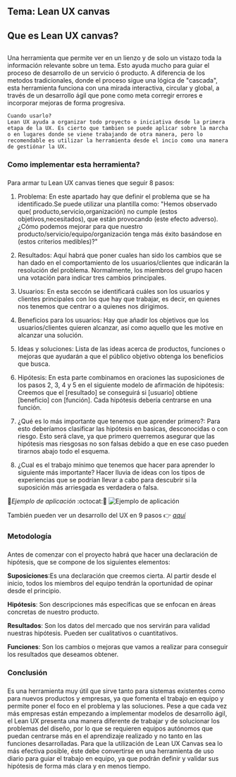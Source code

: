 ## **Tema: Lean UX canvas**


## Que es Lean UX canvas?<h2>


Una herramienta que permite ver en un lienzo y de solo un vistazo toda la información relevante sobre un tema. Esto ayuda mucho para guiar el proceso de desarrollo de un servicio ó producto.
A diferencia de los metodos tradicionales, donde el proceso sigue una lógica de "cascada", esta herramienta funciona con una mirada interactiva, circular y global, a través de un desarrollo ágil que pone como meta corregir errores e incorporar mejoras de forma progresiva.
~~~
Cuando usarlo?
Lean UX ayuda a organizar todo proyecto o iniciativa desde la primera etapa de la UX. Es cierto que tambien se puede aplicar sobre la marcha o en lugares donde se viene trabajando de otra manera, pero lo recomendable es utilizar la herramienta desde el incio como una manera de gestiónar la UX.
~~~
### **Como implementar esta herramienta?**<h3>
 Para armar tu Lean UX canvas tienes que seguir 8 pasos:
 
 
1. Problema: En este apartado hay que definir el problema que se ha identificado.Se puede utilizar una plantilla como: "Hemos observado que( producto,servicio,organización) no cumple (estos objetivos,necesitados), que están provocando (este efecto adverso). ¿Cómo podemos mejorar para que nuestro producto/servicio/equipo/organización tenga más éxito basándose en (estos criterios medibles)?"


2. Resultados: Aquí habrá que poner cuales han sido los cambios que se han dado en el comportamiento de los usuarios/clientes que indicarán la resolución del problema. Normalmente, los miembros del grupo hacen una votacíón para indicar tres cambios principales.


3. Usuarios: En esta seccón se identificará cuáles son los usuarios y clientes principales con los que hay que trabajar, es decir, en quienes nos tenemos que centrar o a quienes nos dirigimos.


4. Beneficios para los usuarios: Hay que añadir los objetivos que los usuarios/clientes quieren alcanzar, así como aquello que les motive en alcanzar una solución.


5. Ideas y soluciones: Lista de las ideas acerca de productos, funciones o mejoras que ayudarán a que el público objetivo obtenga los beneficios que busca.


6. Hipótesis: En esta parte combinamos en oraciones las suposiciones de los pasos 2, 3, 4 y 5 en el siguiente modelo de afirmación de hipótesis: Creemos que el [resultado] se conseguirá si [usuario] obtiene [beneficio] con [función].
Cada hipótesis debería centrarse en una función.


7. ¿Qué es lo más importante que tenemos que aprender primero?: Para esto deberíamos clasificar las hipótesis en basicas, desconocidas o con riesgo. Esto será clave, ya que primero querremos asegurar que las hipótesis mas riesgosas no son falsas debido a que en ese caso pueden tirarnos abajo todo el esquema.


8. ¿Cual es el trabajo mínimo que tenemos que hacer para aprender lo siguiente más importante? Hacer lluvia de ideas con los tipos de experiencias que se podrían llevar a cabo para descubrir si la suposición más arriesgada es verdadera o falsa.

:pushpin:*Ejemplo de aplicación* :octocat::art:
![Ejemplo de aplicación](https://cdn-images-1.medium.com/max/2000/1*eQY7Un9z8pZ7xjZFoSSqyA.jpeg)

También pueden ver un desarrollo del UX en 9 pasos :point_right: [*aquí*](https://medium.com/@lule_salas/locspot-find-the-right-location-parte-1-77b1e6623b0b "El UX en 9 pasos")


### **Metodología**<h3>
Antes de comenzar con el proyecto habrá que hacer una declaración de hipótesis, que se compone de los siguientes elementos:

**Suposiciones**:Es una declaración que creemos cierta. Al partir desde el inicio, todos los miembros del equipo tendrán la oportunidad de opinar desde el principio. 

**Hipótesis**: Son descripciones más específicas que se enfocan en áreas concretas de nuestro producto.

**Resultados**: Son los datos del mercado que nos servirán para validad nuestras hipótesis. Pueden ser cualitativos o cuantitativos.

**Funciones**: Son los cambios o mejoras que vamos a realizar para conseguir los resultados que deseamos obtener.

### **Conclusión**<h3>
Es una herramienta muy útil que sirve tanto para sistemas existentes como para nuevos productos y empresas, ya que fomenta el trabajo en equipo y permite poner el foco en el problema y las soluciones. 
Pese a que cada vez más empresas están empezando a implementar modelos de desarrollo ágil, el Lean UX presenta una manera diferente de trabajar y de solucionar los problemas del diseño, por lo que se requieren equipos autónomos que puedan centrarse más en el aprendizaje realizado y no tanto en las funciones desarrolladas. 
Para que la utilización de Lean UX Canvas sea lo más efectiva posible, éste debe convertirse en una herramienta de uso diario para guiar el trabajo en equipo, ya que podrán definir y validar sus hipótesis de forma más clara y en menos tiempo. 





